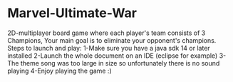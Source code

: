 # Marvel-Ultimate-War
2D-multiplayer board game where each player's team consists of 3 Champions, Your main goal is to eliminate your opponent's champions.
Steps to launch and play:
1-Make sure you have a java sdk 14 or later installed
2-Launch the whole document on an IDE (eclipse for example)
3-The theme song was too large in size so unfortunately there is no sound playing
4-Enjoy playing the game :)

